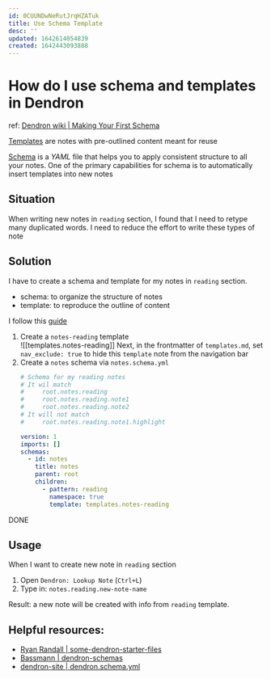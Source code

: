```yaml
---
id: 0CUUNDwNeRutJrqHZATuk
title: Use Schema Template
desc: ''
updated: 1642614054839
created: 1642443093888
---
```

# How do I use schema and templates in Dendron
ref: [Dendron wiki | Making Your First Schema](https://wiki.dendron.so/notes/5U4eAiqshI67VxIL40KWH/)

[Templates](https://wiki.dendron.so/notes/861cbdf8-102e-4633-9933-1f3d74df53d2/) are notes with pre-outlined content meant for reuse

[Schema](https://wiki.dendron.so/notes/c5e5adde-5459-409b-b34d-a0d75cbb1052/) is a *YAML* file that helps you to apply consistent structure to all your notes. One of the primary capabilities for schema is to automatically insert templates into new notes

## Situation
When writing new notes in `reading` section, I found that I need to retype many duplicated words. I need to reduce the effort to write these types of note

## Solution

I have to create a schema and template for my notes in `reading` section.
- schema: to organize the structure of notes
- template: to reproduce the outline of content

I follow this [guide](https://wiki.dendron.so/notes/5U4eAiqshI67VxIL40KWH/)
1. Create a `notes-reading` template  
    ![[templates.notes-reading]]
    Next, in the frontmatter of `templates.md`, set `nav_exclude: true` to hide this `template` note from the navigation bar
2. Create a `notes` schema via `notes.schema.yml`
    ```yml
    # Schema for my reading notes
    # It wil match 
    #     root.notes.reading
    #     root.notes.reading.note1
    #     root.notes.reading.note2
    # It will not match
    #     root.notes.reading.note1.highlight 
    
    version: 1
    imports: []
    schemas:
      - id: notes
        title: notes
        parent: root
        children:
          - pattern: reading
            namespace: true
            template: templates.notes-reading
    ```

DONE

## Usage
When I want to create new note in `reading` section
1. Open `Dendron: Lookup Note` (`Ctrl+L`)
2. Type in: `notes.reading.new-note-name`

Result: a new note will be created with info from `reading` template.

## Helpful resources:
- [Ryan Randall | some-dendron-starter-files](https://github.com/ryan-p-randall/some-dendron-starter-files)
- [Bassmann | dendron-schemas](https://github.com/Bassmann/Dendron-schemas)
- [dendron-site | dendron.schema.yml](https://github.com/dendronhq/dendron-site/blob/master/vault/dendron.schema.yml)